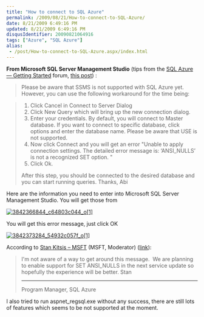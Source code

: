 ```yaml
---
title: "How to connect to SQL Azure"
permalink: /2009/08/21/How-to-connect-to-SQL-Azure/
date: 8/21/2009 6:49:16 PM
updated: 8/21/2009 6:49:16 PM
disqusIdentifier: 20090821064916
tags: ["Azure", "SQL Azure"]
alias:
 - /post/How-to-connect-to-SQL-Azure.aspx/index.html
---
```

**From Microsoft SQL Server Management Studio** (tips from the [SQL Azure — Getting Started](http://social.msdn.microsoft.com/Forums/en-US/ssdsgetstarted/threads "SQL Azure — Getting Started") forum, [this post](http://social.msdn.microsoft.com/Forums/en-US/ssdsgetstarted/thread/aca1d494-0b52-4661-b022-86c4101ba6ca)) :

> Please be aware that SSMS is not supported with SQL Azure yet. However, you can use the following workaround for the time being:
<!-- more -->
> 
> 1. Click Cancel in Connect to Server Dialog
> 2. Click New Query which will bring up the new connection dialog.
> 3. Enter your credentials. By default, you will connect to Master database. If you want to connect to specific database, click options and enter the database name. Please be aware that USE <database> is not supported.
> 4. Now click Connect and you will get an error "Unable to apply connection settings. The detailed error message is: ‘ANSI_NULLS’ is not a recognized SET option. "
> 5. Click Ok.
> 
> After this step, you should be connected to the desired database and you can start running queries.
> Thanks,
> Abi

Here are the information you need to enter into Microsoft SQL Server Management Studio. You will get those from 

[![3842366844_c64803c044_o[1]](http://weblogs.asp.net/blogs/lkempe/3842366844_c64803c044_o1_thumb_4C39FECF.png "3842366844_c64803c044_o[1]")](http://weblogs.asp.net/blogs/lkempe/3842366844_c64803c044_o1_2FFCE27C.png) 

You will get this error message, just click OK

[![3842373284_54932c057f_o[1]](http://weblogs.asp.net/blogs/lkempe/3842373284_54932c057f_o1_thumb_317D3CE9.png "3842373284_54932c057f_o[1]")](http://weblogs.asp.net/blogs/lkempe/3842373284_54932c057f_o1_6CB118B4.png) 

According to [Stan Kitsis – MSFT](http://social.msdn.microsoft.com/Profile/en-US/?user=Stan%20Kitsis%20-%20MSFT&referrer=http%3a%2f%2fsocial.msdn.microsoft.com%2fForums%2fen-US%2fssdsgetstarted%2fthread%2f73a35b8d-28d8-442e-9589-27d1c38ece6f&rh=2E4GwI8mKjrhaaGn4hTAEWcMRxrCexEDmfuOVZ5mzwU%3d&sp=forums)<abbr> (MSFT</abbr><abbr>, Moderator) ([link](http://social.msdn.microsoft.com/Forums/en-US/ssdsgetstarted/thread/73a35b8d-28d8-442e-9589-27d1c38ece6f)): </abbr>

> I'm not aware of a way to get around this message.  We are planning to enable support for SET ANSI_NULLS in the next service update so hopefully the experience will be better.
> Stan
> 
> * * *
> Program Manager, SQL Azure

I also tried to run aspnet_regsql.exe without any success, there are still lots of features which seems to be not supported at the moment.
